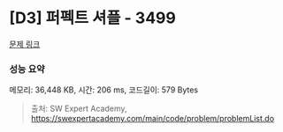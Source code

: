 # [D3] 퍼펙트 셔플 - 3499 

[문제 링크](https://swexpertacademy.com/main/code/problem/problemDetail.do?contestProbId=AWGsRbk6AQIDFAVW) 

### 성능 요약

메모리: 36,448 KB, 시간: 206 ms, 코드길이: 579 Bytes



> 출처: SW Expert Academy, https://swexpertacademy.com/main/code/problem/problemList.do